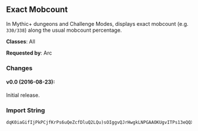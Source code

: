 ## Exact Mobcount

In Mythic+ dungeons and Challenge Modes, displays exact mobcount (e.g.
`330/338`) along the usual mobcount percentage.

**Classes**: All

**Requested by**: Arc

### Changes

#### v0.0 (2016-08-23):

Initial release.

### Import String

    dqK0iaGifIjPkPCjfKrPs6uQeZcfDluQ2LQu)sOIggvQJrHwgkLNPGAAOKUgvITPs13eQQXHs05uaRtvs19ek7tOsoOQqTqvkEOc0fvf0gvL4JQsYjvf1kvXmru1nfQWorj8tvHmuHk1rvPelfrLNkyQczVk9xuyWKdJ0IPs6XQQjtfxwQntv9zky0uLonLwTkL0Rvfy2s62iYUr1Vv0WviDCHQSCjEofnDrxhHTJO8DvrgpvX5vOwVkLA)WRXnAdoB0gO)0o5MB0gSCBUrB4tyMtsBOo)0k0JHIbrjkugnNmCQZpTcvA)sB6LC0SHIbz0no4uNFAfQ0(L207Z8SlKrRqXGmcfNqL2V0MEjhnBCQZpTcvPMj5A)sB6fkge7dmWa4uNFAf6tyMtsrTNehCQZpTc5tW)PDYHm0j5PU21RxWbcccQo)0kefkgu43CAXoFKR3A)tlz9n15)b4abbbrHIbrHOChi67prP08K8wEJdeeeefkgefIYDGOVVHwWbcccQ0jrHdrHOChi6BYtDTR40ChCWPo)0kKpb)N2jhIe9bDu7jVEbhiiiO68tRqmycXGjeNG0GfB2flLjedMqmycXGjedMqmyc9uBn4nBN4UmnuAttOyqdYi8BoTyNVFvNHSh9zU)86fCGGGGS(qCcsdwSzxSuik3bItqAWIn7ILcfxqUHsVnhhiiiiiiii)zb6xSzxS0N5oThOyqgzcXjinyXMDXsHCM4abbbbbbbbbbbvNFAf6xSzxS0qwSCdmHyWeIbtO4rq5PnhZekNjTEleuEAZXmHyWeIbtO4rq5PnhhYILBakg0Gmc)Mtl257x15GfB2fl9zU)86VyZUyPpZDApxWbcccccccccccY6d9l2SlwAilwUbOyXGg5H8M0yOxMLFBocu6T54abbbbbbbbbbbbbbbv6KOWH8Nfs086idzgNd5aDDiNHg6YimHmys4614rq5PnhhYILBGj0idn0RnctOrg5ctOCM06Tqq5PnhZekEeuEAZXxWbcccccccccccQ5o4abbbbbbb1ChCGGGGAUdon3bhCQZpTc5tW)PDYHCMrTN86fCGGGGQZpTcXNpbfd6vDgzj1xVGdeeeK1hIpFcIDOk1mjx7xAtVqXfuP9lTP3N5zxiJwHsVnhhiiiiiiiO68tRqvQRDfkgKHojp11UE9coqqqqqqqqwFOk11UcLEBooqqqqqqqqqqqq15NwHY2tcfdIe9bDu7jVEbhiiiiiiiiiiiiRpu2EsO0BZXbcccccccccccccccQsDTRVEOZO2tEnBp5fCGGGGGGGGGGGGAUdoqqqqqqqqn3bhiiiiiiiOk1mjx7xAtVqXG4ZNWbcccQ5o40ChCE8BNzu7jHIb5mJApjo4SbNjJpHzojT3S5MBG(tlzDuXAWqxIJPtVSW9g(eM5Kuu7j3Gpb)N2j)6fOsNefoeLOqz0CYE7mJAp51lqn3bhCWbhCWbhCWbhCWbhC2GtB(3WJlFiYC)2neBUnEND3SKDJU3GJ1C0kDCu7j3Wq)n4p5zWE7EzbBU3G32AWBUV4YD2gWf3So897UDX4WSXY1NDwz5gSoB4HEO)ekoMU(Ne8CdwUnz8NKgT2z7SSW4gQtQZgTbhRVV9tuZXB0girut7gT5gmTCd1EdFV0AT5g6n3Gp9N2jFJ2ajIAA3On3CdJs2OjT28CJ2ajIAA3On3Cdf6V3OnqIOM2nAZn3qzw7nAdKiQPDJ2CZnyAVDVrBW0Ynu7nmkTKJ3CdjT28CJ2ajIAA3On3CdeMndhRVV9tuZX7nBGWSzyAVDV3S5g4eKIkwdg6I5YcJBO0gStE04r7nKTNCdMD1pUNwEUbY)WxI2qwSgm0LnAdnznp3WGtUJnTtU5gYXJ2BWmPjH5gi4nznp3aLiNBGWSzqRprhBMfIEVzdeMndcUn3B2CdpzDsV7lU4((DxCX9Dxy1LHh((WST(SZ6aBWZJ89n7CFH94Fp(UnoaRgz5agDhFJdCF9zNvw3W4h57B25(c73VZsxCZMXHDB8(WX3iBdV(SZkRBUbsBWzdMBGT3S924B3BGSLfgzLnJBUl
     
